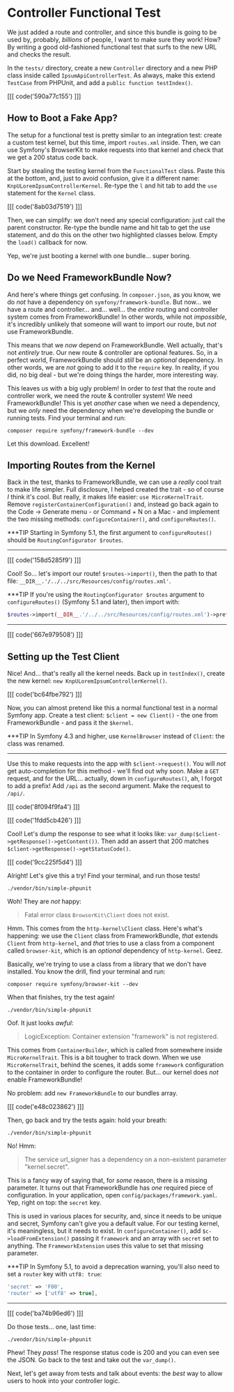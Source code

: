 # Controller Functional Test

We just added a route and controller, and since this bundle is going to be used
by, probably, *billions* of people, I want to make sure they work! How? By
writing a good old-fashioned functional test that surfs to the new URL and checks
the result.

In the `tests/` directory, create a new `Controller` directory and a new PHP class
inside called `IpsumApiControllerTest`. As always, make this extend `TestCase` from
PHPUnit, and add a `public function testIndex()`.

[[[ code('590a77c155') ]]]

## How to Boot a Fake App?

The setup for a functional test is pretty similar to an integration test: create
a custom test kernel, but this time, import `routes.xml` inside. Then, we can use
Symfony's BrowserKit to make requests into that kernel and check that we get a 200
status code back.

Start by stealing the testing kernel from the `FunctionalTest` class. Paste this
at the bottom, and, just to avoid confusion, give it a different name:
`KnpULoremIpsumControllerKernel`. Re-type the `l` and hit tab to add the `use`
statement for the `Kernel` class.

[[[ code('8ab03d7519') ]]]

Then, we can simplify: we don't need any special configuration: just call the parent
constructor. Re-type the bundle name and hit tab to get the use statement, and
do this on the other two highlighted classes below. Empty the `load()` callback
for now.

Yep, we're just booting a kernel with one bundle... super boring.

## Do we Need FrameworkBundle Now?

And here's where things get confusing. In `composer.json`, as you know, we do
*not* have a dependency on `symfony/framework-bundle`. But now... we have a route
and controller... and... well... the *entire* routing and controller system comes
from FrameworkBundle! In other words, while not *impossible*, it's incredibly unlikely
that someone will want to import our route, but *not* use FrameworkBundle.

This means that we *now* depend on FrameworkBundle. Well actually, that's not *entirely*
true. Our new route & controller are optional features. So, in a perfect world,
FrameworkBundle should *still* be an *optional* dependency. In other words, we are
*not* going to add it to the `require` key. In reality, if you did, no big deal -
but we're doing things the harder, more interesting way.

This leaves us with a big ugly problem! In order to *test* that the route and
controller work, we need the route & controller system! We need
FrameworkBundle! This is yet *another* case when we need a dependency, but we *only*
need the dependency when we're developing the bundle or running tests. Find your
terminal and run:

```terminal
composer require symfony/framework-bundle --dev
```

Let this download. Excellent!

## Importing Routes from the Kernel

Back in the test, thanks to FrameworkBundle, we can use a *really* cool trait to
make life simpler. Full disclosure, I helped created the trait - so of course *I*
think it's cool. But really, it makes life easier: `use MicroKernelTrait`. Remove
`registerContainerConfiguration()` and, instead go back again to the
Code -> Generate menu - or Command + N on a Mac - and implement the two missing
methods: `configureContainer()`, and `configureRoutes()`.

***TIP
Starting in Symfony 5.1, the first argument to `configureRoutes()` should be
`RoutingConfigurator $routes`.
***

[[[ code('158d5285f9') ]]]

Cool! So... let's import our route! `$routes->import()`, then the path to that
file: `__DIR__.'/../../src/Resources/config/routes.xml'`.

***TIP
If you're using the `RoutingConfigurator $routes` argument to `configureRoutes()`
(Symfony 5.1 and later), then import with:

```php
$routes->import(__DIR__.'/../../src/Resources/config/routes.xml')->prefix('/api');
```
***

[[[ code('667e979508') ]]]

## Setting up the Test Client

Nice! And... that's really all the kernel needs. Back up in `testIndex()`, create
the new kernel: `new KnpULoremIpsumControllerKernel()`.

[[[ code('bc64fbe792') ]]]

Now, you can almost pretend like this a normal functional test in a normal Symfony
app. Create a test client: `$client = new Client()`  - the one from FrameworkBundle -
and pass it the `$kernel`.

***TIP
In Symfony 4.3 and higher, use `KernelBrowser` instead of `Client`: the class was renamed.
***

Use this to make requests into the app with `$client->request()`. You will *not*
get auto-completion for this method - we'll find out why soon. Make a `GET` request,
and for the URL... actually, down in `configureRoutes()`, ah, I forgot to add a prefix!
Add `/api` as the second argument. Make the request to `/api/`.

[[[ code('8f094f9fa4') ]]]

[[[ code('1fdd5cb426') ]]]

Cool! Let's dump the response to see what it looks like:
`var_dump($client->getResponse()->getContent())`. Then add an assert that 200
matches `$client->getResponse()->getStatusCode()`.

[[[ code('9cc225f5d4') ]]]

Alright! Let's give this a try! Find your terminal, and run those tests!

```terminal-silent
./vendor/bin/simple-phpunit
```

Woh! They are *not* happy:

> Fatal error class `BrowserKit\Client` does not exist.

Hmm. This comes from the `http-kernel\Client` class. Here's what's happening:
we use the `Client` class from FrameworkBundle, *that* extends `Client` from
`http-kernel`, and *that* tries to use a class from a component called `browser-kit`,
which is an *optional* dependency of `http-kernel`. Geez.

Basically, we're trying to use a class from a library that we don't have installed.
You know the drill, find your terminal and run:

```terminal
composer require symfony/browser-kit --dev
```

When that finishes, try the test again!

```terminal-silent
./vendor/bin/simple-phpunit
```

Oof. It just looks *awful*:

> LogicException: Container extension "framework" is not registered.

This comes from `ContainerBuilder`, which is called from somewhere inside `MicroKernelTrait`.
This is a bit tougher to track down. When we use `MicroKernelTrait`, behind the
scenes, it adds some `framework` configuration to the container in order to configure
the router. But... our kernel does *not* enable FrameworkBundle!

No problem: add `new FrameworkBundle` to our bundles array.

[[[ code('e48c023862') ]]]

Then, go back and try the tests again: hold your breath:

```terminal-silent
./vendor/bin/simple-phpunit
```

No! Hmm:

> The service url_signer has a dependency on a non-existent parameter "kernel.secret".

This is a fancy way of saying that, for *some* reason, there is a missing parameter.
It turns out that FrameworkBundle has *one* required piece of configuration. In
your application, open `config/packages/framework.yaml`. Yep, right on top: the
`secret` key.

This is used in various places for security, and, since it needs to be unique and
secret, Symfony can't give you a default value. For our testing kernel, it's meaningless,
but it needs to exist. In `configureContainer()`, add `$c->loadFromExtension()`
passing it `framework` and an array with `secret` set to anything. The `FrameworkExtension`
uses this value to set that missing parameter.

***TIP
In Symfony 5.1, to avoid a deprecation warning, you'll also need to set a `router`
key with `utf8: true`:

```php
'secret' => 'F00',
'router' => ['utf8' => true],
```
***

[[[ code('ba74b96ed6') ]]]

Do those tests... one, last time:

```terminal-silent
./vendor/bin/simple-phpunit
```

Phew! They *pass*! The response status code is 200 and you can even see the JSON.
Go back to the test and take out the `var_dump()`.

Next, let's get away from tests and talk about events: the *best* way to allow
users to hook into your controller logic.
